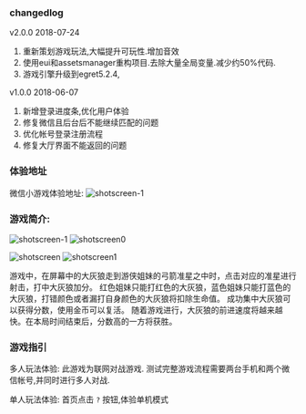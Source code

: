 ### changedlog
  v2.0.0 2018-07-24
1. 重新策划游戏玩法,大幅提升可玩性.增加音效
2. 使用eui和assetsmanager重构项目.去除大量全局变量.减少约50%代码.
3. 游戏引擎升级到egret5.2.4, 

  v1.0.0 2018-06-07
1.  新增登录进度条,优化用户体验
2.  修复微信且后台后不能继续匹配的问题
3.  优化帐号登录注册流程
4.  修复大厅界面不能返回的问题 

### 体验地址

微信小游戏体验地址:
![shotscreen-1](weixingame.jpg)

### 游戏简介:
![shotscreen-1](shotscreen-1.png)
![shotscreen0](shotscreen0.png)

![shotscreen](shotscreen.png)
![shotscreen1](shotscreen1.png)


游戏中，在屏幕中的大灰狼走到游侠姐妹的弓箭准星之中时，点击对应的准星进行射击，打中大灰狼加分。
红色姐妹只能打红色的大灰狼，蓝色姐妹只能打蓝色的大灰狼，打错颜色或者漏打自身颜色的大灰狼将扣除生命值。
成功集中大灰狼可以获得分数，使用金币可以复活。
随着游戏进行，大灰狼的前进速度将越来越快。在本局时间结束后，分数高的一方将获胜。

###  游戏指引


多人玩法体验: 此游戏为联网对战游戏. 测试完整游戏流程需要两台手机和两个微信帐号,并同时进行多人对战.

单人玩法体验: 首页点击 `?` 按钮,体验单机模式
